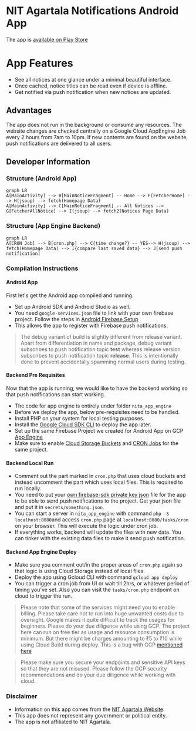 # NIT Agartala Notifications Android App

The app is [available on Play Store](https://play.google.com/store/apps/details?id=org.nita.notifications&hl=en_IN&gl=US)



# App Features

 - See all notices at one glance under a minimal beautiful interface.  
 - Once cached, notice titles can be read even if device is offline.  
 - Get notified via push notification when new notices are updated.  

## Advantages

The app does not run in the background or consume any resources. The website changes are checked centrally on a Google Cloud AppEngine Job every 2 hours from 7am to 10pm. If new contents are found on the website, push notifications are delivered to all users.  



## Developer Information

### Structure (Android App)

```mermaid
graph LR
A[MainActivity] --> B[MainNoticeFragment] -- Home --> F[FetcherHome] --> H(jsoup) --> fetch(Homepage Data)
A[MainActivity] --> C[MainNoticeFragment] -- All Notices --> G[FetcherAllNotice] --> I(jsoup) --> fetch2(Notices Page Data)

```

### Structure (App Engine Backend)

```mermaid
graph LR
A[CRON Job] --> B[cron.php] --> C{time change?} -- YES--> H(jsoup) --> fetch(Homepage Data) --> I{compare last saved data} --> J[send push notification]

```


### Compilation Instructions

#### Android App

First let's get the Android app compiled and running.

- Set up Android SDK and Android Studio as well.
- You need `google-services.json` file to link with your own firebase project. Follow the steps in [Android Firebase Setup](https://firebase.google.com/docs/android/setup)
- This allows the app to register with Firebase push notifications. 
> The debug variant of build is slightly different from release variant. Apart from differentiation in name and package, debug variant subscribes to push notification topic **test** whereas release version subscribes to push notification topic **release**. This is intentionally done to prevent accidentally spamming normal users during testing.

#### Backend Pre Requisites

Now that the app is running, we would like to have the backend working so that push notifications can start working.

- The code for app engine is entirely under folder `nita_app_engine`
- Before we deploy the app, below pre-requisites need to be handled.
- Install PHP on your system for local testing purposes.
- Install the [Google Cloud SDK CLI](https://cloud.google.com/sdk/docs/install) to deploy the app later.
- Set up the same Firebase Project we created for Android App on GCP [App Engine](https://console.cloud.google.com/appengine)
- Make sure to enable [Cloud Storage Buckets](https://console.cloud.google.com/storage/browser) and [CRON Jobs](https://console.cloud.google.com/appengine/cronjobs) for the same project.

#### Backend Local Run
- Comment out the part marked in `cron.php` that uses cloud buckets and instead uncomment the part which uses local files. This is required to run locally.
- You need to put your [own firebase-sdk private key json](https://firebase.google.com/docs/admin/setup#initialize_the_sdk_in_non-google_environments) file for the app to be able to send push notifications to the project. Get your json file and put it in `secrets/something.json`. 
- You can start a server in `nita_app_engine` with command `php -S localhost:8080`and access `cron.php` page at `localhost:8080/tasks/cron` on your browser. This will execute the logic under cron job.
- If everything works, backend will update the files with new data. You can tinker with the existing data files to make it send push notification.

#### Backend App Engine Deploy
- Make sure you comment out/in the proper areas of `cron.php` again so that logic is using Cloud Storage instead of local files.
- Deploy the app using Gcloud CLI with command `gcloud app deploy`
- You can trigger a cron job from UI or wait till 2hrs, or whatever period of timing you've set. Also you can visit the `tasks/cron.php` endpoint on cloud to trigger the run.

> Please note that some of the services might need you to enable billing. Please take care not to run into huge unwanted costs due to oversight. Google makes it quite difficult to track the usages for beginners. Please do your due diligence while using GCP. The project here can run on free tier as usage and resource consumption is minimum. But there might be charges amounting to ₹5 to ₹10 while using Cloud Build during deploy. This is a bug with GCP  [mentioned here](https://stackoverflow.com/questions/62582129/multi-region-cloud-storage-charges#comment110963735_62584941)

> Please make sure you secure your endpoints and sensitive API keys so that they are not misused. Please follow the GCP security recommendations and do your due diligence while working with cloud.


### Disclaimer  

-  Information on this app comes from the [NIT Agartala Website](https://nita.ac.in).  
- This app does not represent any government or political entity.  
- The app is not affiliated to NIT Agartala.

